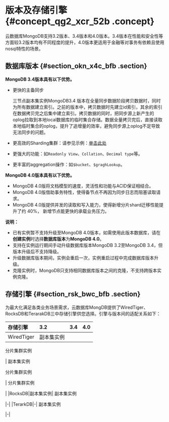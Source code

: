 # 版本及存储引擎 {#concept_qg2_xcr_52b .concept}

云数据库MongoDB支持3.2版本、3.4版本和4.0版本。3.4版本在性能和安全性等方面较3.2版本均有不同程度的提升，4.0版本更适用于金融等对事务有依赖且使用nosql特性的场景。

## 数据库版本 {#section_okn_x4c_bfb .section}

**MongoDB 3.4版本具有以下优势。**

-   更快的主备同步

    三节点副本集实例MongoDB3.4 版本在全量同步数据阶段拷贝数据时，同时为所有数据建立索引。之前的版本中，拷贝数据时先建立id索引，其余的索引在数据拷贝完之后集中建立索引。拷贝数据的同时，把同步源上新产生的oplog拉取到本地local数据库的临时集合存储。数据全量拷贝完后，直接读取本地临时集合的oplog，提升了追增量的效率，避免同步源上oplog不足导致无法同步的问题。

-   更高效的Sharding集群：请参见示例：[单击此处](http://www.mongoing.com/archives/3889?spm=a2c4e.11153940.blogcont231377.18.4e827b68xpw2P0)
-   更强大的功能：如`Readonly View`、`Collation`、`Decimal type`等。
-   更丰富的aggregation操作：如`$bucket`、`$graghLookup`。

**MongoDB 4.0版本具有以下优势。**

-   MongoDB 4.0版将文档模型的速度，灵活性和功能与ACID保证相结合。
-   MongoDB 4.0版借助事务特性，使得备节点不再因为同步日志而阻塞读取请求。
-   MongoDB 4.0版提供并发的读取和写入能力，使得新增分片shard迁移性能提升了约 40%， 新增节点能更快的承载业务压力。

**说明：** 

-   已有实例暂不支持升级至MongoDB 4.0版本，如需使用此版本数据库，请在**创建实例**时选择**数据库版本**为**MongoDB 4.0**。
-   支持在实例运行期间手动升级数据库版本MongoDB 3.2至MongoDB 3.4，但版本升级后不支持降级。
-   升级数据库版本期间，实例会重启一次，实例重启过程中完成数据库版本升级。
-   克隆实例时，MongoDB只支持相同数据库版本之间的克隆，不支持跨版本实例克隆。

## 存储引擎 {#section_rsk_bwc_bfb .section}

为最大化满足各类业务场景需求，云数据库MongDB提供了WiredTiger、RocksDB和TerarakDB三中存储引擎供您选择。引擎与版本间的适配关系如下：

|存储引擎|3.2|3.4|4.0|
|:---|:--|:--|:--|
|WiredTiger| 副本集实例

 分片集群实例

 | 副本集实例

 分片集群实例

 | 分片集群实例

 |
|RocksDB|副本集实例| 副本集实例

 |-|
|TerarkDB|-| 副本集实例

 |-|

